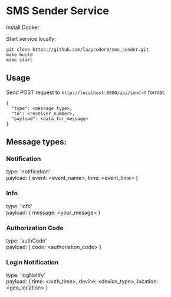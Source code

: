 # SMS Sender Service

Install Docker

Start service locally:
```
git clone https://github.com/lazycoder9/sms_sender.git
make build
make start
```

## Usage
Send POST request to `http://localhost:8080/api/send` in format:
```
{
  "type": <message_type>,
  "to": <receiver_number>,
  "payload": <data_for_message>
}
```

## Message types:
### Notification
type: 'notification'  
payload: { event: <event_name>, time: <event_time> }

### Info
type: 'info'  
payload: { message: <your_mesage> }

### Authorization Code
type: 'authCode'  
payload: { code: <authoriation_code> }

### Login Notification
type: 'logNotify'  
payload: { time: <auth_time>, device: <device_type>, location: <geo_location> }